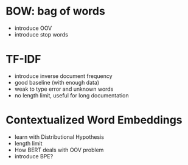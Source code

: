 # BOW: bag of words
- introduce OOV
- introduce stop words

# TF-IDF
- introduce inverse document frequency
- good baseline (with enough data)
- weak to type error and unknown words
- no length limit, useful for long documentation

# Contextualized Word Embeddings 
- learn with Distributional Hypothesis
- length limit
- How BERT deals with OOV problem
- introduce BPE?



